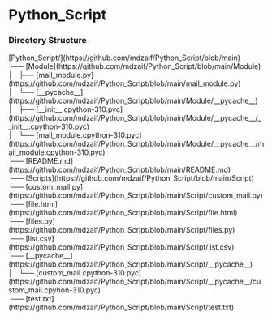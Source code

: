 # Python_Script

### Directory Structure
<p>
[Python_Script/](https://github.com/mdzaif/Python_Script/blob/main)<br>
├── [Module](https://github.com/mdzaif/Python_Script/blob/main/Module)<br>
│   ├── [mail_module.py](https://github.com/mdzaif/Python_Script/blob/main/mail_module.py)<br>
│   └── [__pycache__](https://github.com/mdzaif/Python_Script/blob/main/Module/__pycache__)<br>
│       ├── [__init__.cpython-310.pyc](https://github.com/mdzaif/Python_Script/blob/main/Module/__pycache__/__init__.cpython-310.pyc)<br>
│       └── [mail_module.cpython-310.pyc](https://github.com/mdzaif/Python_Script/blob/main/Module/__pycache__/mail_module.cpython-310.pyc)<br>
├── [README.md](https://github.com/mdzaif/Python_Script/blob/main/README.md)<br>
└── [Scripts](https://github.com/mdzaif/Python_Script/blob/main/Script)<br>
    ├── [custom_mail.py](https://github.com/mdzaif/Python_Script/blob/main/Script/custom_mail.py)<br>
    ├── [file.html](https://github.com/mdzaif/Python_Script/blob/main/Script/file.html)<br>
    ├── [files.py](https://github.com/mdzaif/Python_Script/blob/main/Script/files.py)<br>
    ├── [list.csv](https://github.com/mdzaif/Python_Script/blob/main/Script/list.csv)<br>
    ├── [__pycache__](https://github.com/mdzaif/Python_Script/blob/main/Script/__pycache__)<br>
    │   └── [custom_mail.cpython-310.pyc](https://github.com/mdzaif/Python_Script/blob/main/Script/__pycache__/custom_mail.cpyhon-310.pyc)<br>
    └── [test.txt](https://github.com/mdzaif/Python_Script/blob/main/Script/test.txt)

</p>


